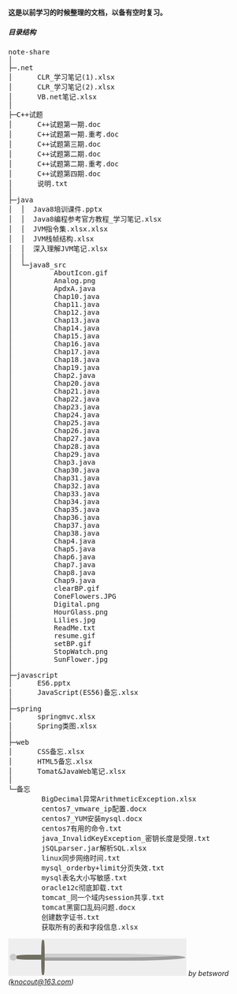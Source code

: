 
**这是以前学习的时候整理的文档，以备有空时复习。**
##### 目录结构
<pre>
note-share
│  
├─.net
│      CLR_学习笔记(1).xlsx
│      CLR_学习笔记(2).xlsx
│      VB.net笔记.xlsx
│      
├─C++试题
│      C++试题第一期.doc
│      C++试题第一期.重考.doc
│      C++试题第三期.doc
│      C++试题第二期.doc
│      C++试题第二期.重考.doc
│      C++试题第四期.doc
│      说明.txt
│      
├─java
│  │  Java8培训课件.pptx
│  │  Java8编程参考官方教程_学习笔记.xlsx
│  │  JVM指令集.xlsx.xlsx
│  │  JVM栈帧结构.xlsx
│  │  深入理解JVM笔记.xlsx
│  │  
│  └─java8_src
│          AboutIcon.gif
│          Analog.png
│          ApdxA.java
│          Chap10.java
│          Chap11.java
│          Chap12.java
│          Chap13.java
│          Chap14.java
│          Chap15.java
│          Chap16.java
│          Chap17.java
│          Chap18.java
│          Chap19.java
│          Chap2.java
│          Chap20.java
│          Chap21.java
│          Chap22.java
│          Chap23.java
│          Chap24.java
│          Chap25.java
│          Chap26.java
│          Chap27.java
│          Chap28.java
│          Chap29.java
│          Chap3.java
│          Chap30.java
│          Chap31.java
│          Chap32.java
│          Chap33.java
│          Chap34.java
│          Chap35.java
│          Chap36.java
│          Chap37.java
│          Chap38.java
│          Chap4.java
│          Chap5.java
│          Chap6.java
│          Chap7.java
│          Chap8.java
│          Chap9.java
│          clearBP.gif
│          ConeFlowers.JPG
│          Digital.png
│          HourGlass.png
│          Lilies.jpg
│          ReadMe.txt
│          resume.gif
│          setBP.gif
│          StopWatch.png
│          SunFlower.jpg
│          
├─javascript
│      ES6.pptx
│      JavaScript(ES56)备忘.xlsx
│      
├─spring
│      springmvc.xlsx
│      Spring类图.xlsx
│      
├─web
│      CSS备忘.xlsx
│      HTML5备忘.xlsx
│      Tomat&JavaWeb笔记.xlsx
│      
└─备忘
        BigDecimal异常ArithmeticException.xlsx
        centos7_vmware_ip配置.docx
        centos7_YUM安装mysql.docx
        centos7有用的命令.txt
        java_InvalidKeyException_密钥长度是受限.txt
        jSQLparser.jar解析SQL.xlsx
        linux同步网络时间.txt
        mysql_orderby+limit分页失效.txt
        mysql表名大小写敏感.txt
        oracle12c彻底卸载.txt
        tomcat_同一个域内session共享.txt
        tomcat黑窗口乱码问题.docx
        创建数字证书.txt
        获取所有的表和字段信息.xlsx
</pre>
![sword](sword.png "best sword")
*by betsword (knocout@163.com)*
